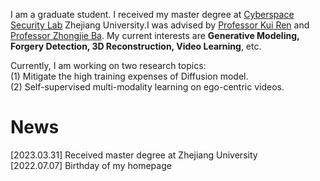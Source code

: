 
I am a graduate student. I received my master degree at [Cyberspace Security Lab](https://icsr.zju.edu.cn/en/) Zhejiang University.I was advised by [Professor Kui Ren](https://scholar.google.com/citations?user=uuQA_rcAAAAJ&hl=en) and [Professor Zhongjie Ba]([https://](https://scholar.google.com/citations?user=dO2kc6kAAAAJ&hl=zh-CN)).
My current interests are **Generative Modeling, Forgery Detection, 3D Reconstruction, Video Learning**, etc.

Currently, I am working on two research topics:  
(1) Mitigate the high training expenses of Diffusion model.  
(2) Self-supervised multi-modality learning on ego-centric videos.


<!-- ### Video about my life at multiple universes
pretend to be a video -->


News
=====
[2023.03.31] Received master degree at Zhejiang University  
[2022.07.07] Birthday of my homepage